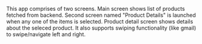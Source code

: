 This app comprises of two screens. Main screen shows list of products fetched from backend. Second screen named "Product Details" is launched when any one of the items is selected. Product detail screen shows details about the seleced product. It also supports swiping functionality (like gmail) to swipe/navigate left and right.
